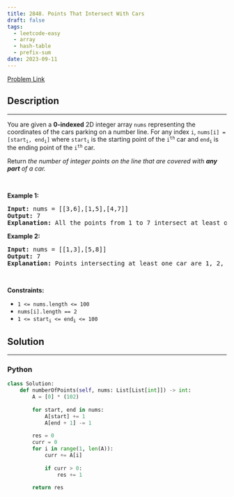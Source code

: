 ```yaml
---
title: 2848. Points That Intersect With Cars
draft: false
tags: 
  - leetcode-easy
  - array
  - hash-table
  - prefix-sum
date: 2023-09-11
---
```


[Problem Link](https://leetcode.com/problems/points-that-intersect-with-cars/)

## Description

---
<p>You are given a <strong>0-indexed</strong> 2D integer array <code>nums</code> representing the coordinates of the cars parking on a number line. For any index <code>i</code>, <code>nums[i] = [start<sub>i</sub>, end<sub>i</sub>]</code> where <code>start<sub>i</sub></code> is the starting point of the <code>i<sup>th</sup></code> car and <code>end<sub>i</sub></code> is the ending point of the <code>i<sup>th</sup></code> car.</p>

<p>Return <em>the number of integer points on the line that are covered with <strong>any part</strong> of a car.</em></p>

<p>&nbsp;</p>
<p><strong class="example">Example 1:</strong></p>

<pre>
<strong>Input:</strong> nums = [[3,6],[1,5],[4,7]]
<strong>Output:</strong> 7
<strong>Explanation:</strong> All the points from 1 to 7 intersect at least one car, therefore the answer would be 7.
</pre>

<p><strong class="example">Example 2:</strong></p>

<pre>
<strong>Input:</strong> nums = [[1,3],[5,8]]
<strong>Output:</strong> 7
<strong>Explanation:</strong> Points intersecting at least one car are 1, 2, 3, 5, 6, 7, 8. There are a total of 7 points, therefore the answer would be 7.
</pre>

<p>&nbsp;</p>
<p><strong>Constraints:</strong></p>

<ul>
	<li><code>1 &lt;= nums.length &lt;= 100</code></li>
	<li><code>nums[i].length == 2</code></li>
	<li><code><font face="monospace">1 &lt;= start<sub>i</sub>&nbsp;&lt;= end<sub>i</sub>&nbsp;&lt;= 100</font></code></li>
</ul>


## Solution

---
### Python
``` py title='points-that-intersect-with-cars'
class Solution:
    def numberOfPoints(self, nums: List[List[int]]) -> int:
        A = [0] * (102)
        
        for start, end in nums:
            A[start] += 1
            A[end + 1] -= 1
        
        res = 0
        curr = 0
        for i in range(1, len(A)):
            curr += A[i]
            
            if curr > 0:
                res += 1

        return res
```

